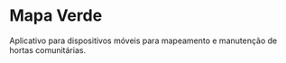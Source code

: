 <h1>Mapa Verde</h1>
<p>Aplicativo para dispositivos móveis para mapeamento e manutenção de hortas comunitárias.</p>
